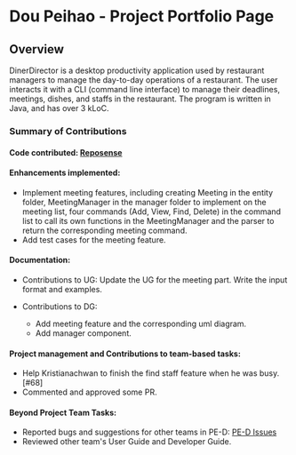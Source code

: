 # Dou Peihao - Project Portfolio Page
## Overview
DinerDirector is a desktop productivity application used by restaurant managers
to manage the day-to-day operations of a restaurant. The user interacts it with 
a CLI (command line interface) to manage their deadlines, meetings, dishes, and 
staffs in the restaurant. The program is written in Java, and has over 3 kLoC.

### Summary of Contributions

#### Code contributed: [Reposense](https://nus-cs2113-ay2223s2.github.io/tp-dashboard/?search=douph810975&sort=groupTitle&sortWithin=title&timeframe=commit&mergegroup=&groupSelect=groupByRepos&breakdown=true&checkedFileTypes=docs~functional-code~test-code~other&since=2023-02-17&tabOpen=true&tabType=authorship&tabAuthor=douph810975&tabRepo=AY2223S2-CS2113-W15-4%2Ftp%5Bmaster%5D&authorshipIsMergeGroup=false&authorshipFileTypes=docs~functional-code~test-code&authorshipIsBinaryFileTypeChecked=false&authorshipIsIgnoredFilesChecked=false)  

#### Enhancements implemented:

* Implement meeting features, including creating Meeting in the entity folder,
MeetingManager in the manager folder to implement on the meeting list, four commands
(Add, View, Find, Delete) in the command list to call its own functions in the MeetingManager
and the parser to return the corresponding meeting command.
* Add test cases for the meeting feature.

#### Documentation:
* Contributions to UG: Update the UG for the meeting part. Write the input format and examples.

* Contributions to DG: 
  * Add meeting feature and the corresponding uml diagram.
  * Add manager component.

#### Project management and Contributions to team-based tasks:
* Help Kristianachwan to finish the find staff feature when he was busy.[#68]
* Commented and approved some PR.

#### Beyond Project Team Tasks:
* Reported bugs and suggestions for other teams in PE-D: [PE-D Issues](https://github.com/douph810975/ped/issues)
* Reviewed other team's User Guide and Developer Guide.
